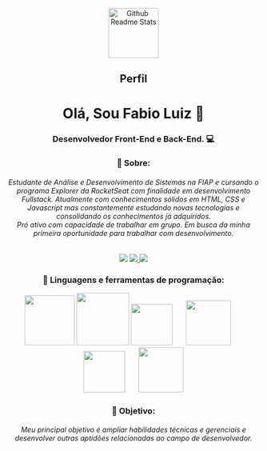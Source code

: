<p align="center">
 <img width="100px" src="https://res.cloudinary.com/anuraghazra/image/upload/v1594908242/logo_ccswme.svg" align="center" alt="Github Readme Stats" />
 <h2 align="center">Perfil</h2>
</p>

<h1 align="center"> Olá, Sou Fabio Luiz 👋</h1>

<h3 align="center"> Desenvolvedor Front-End e Back-End. 💻</h3>

<h3 align="center">
🔵 Sobre:
</h3>

<h6 align="center">
Estudante de Análise e Desenvolvimento de Sistemas na FIAP e cursando o programa Explorer da RocketSeat com finalidade em desenvolvimento Fullstack. Atualmente com conhecimentos sólidos em HTML, CSS e Javascript mas constantemente estudando novas tecnologias e consolidando os conhecimentos já adquiridos. <br>
 Pró ativo com capacidade de trabalhar em grupo. Em busca da minha primeira oportunidade para trabalhar com desenvolvimento.
</h6>



<div align="center">
  <a href="https://www.linkedin.com/in/fabioluizz/"><img src="https://camo.githubusercontent.com/b8a1ffcb4b0a201641870c9e5610f496c34ea8ec09af3522823e75eb4df26d9a/68747470733a2f2f696d672e736869656c64732e696f2f62616467652f2d4c696e6b6564496e2d3232323232323f7374796c653d666c61742d737175617265266c6f676f3d4c696e6b6564696e266c6f676f436f6c6f723d7768697465266c696e6b3d68747470733a2f2f7777772e6c696e6b6564696e2e636f6d2f696e2f7375646970746f67686f736839392f"/></a>
<a href="https://github.com/FabioLuizz"><img src="https://img.shields.io/badge/-Github-000?style=flat&logo=Github&logoColor=white"/>
</a><a href="mailto: fabioluis19341@gmail.com"><img src="https://img.shields.io/badge/-Gmail-c14438?style=flat&logo=Gmail&logoColor=white"/></a>
</div>

<h3 align="center">
 
🔵 Linguagens e ferramentas de programação:

 <a align="center" width="100%" href="html"><img height="100pt" src="https://www.w3.org/html/logo/downloads/HTML5_1Color_Black.svg"></a>
  <a align="center"  width="100%" href="html"><img height="105pt" src="https://cdn.freebiesupply.com/logos/thumbs/2x/css3-logo.png"></a>
  <a align="center"  width="100%" href="html"><img height="83pt" src="https://uploads-ssl.webflow.com/5ed9a8df075079c286304ad6/5edef4a6ce4c855a0417b6be_javascript-icon.png"></a>
  <a align="center"  width="100%" href="html"><img hspace="23" height="90pt" src="https://camo.githubusercontent.com/50cbd5e6f948e22e5566288939c79cf469253a6e6ff8660157adaea9eac49d14/68747470733a2f2f696d672e69636f6e73382e636f6d2f696f732d66696c6c65642f32782f73716c2e706e67"></a>
  <a align="center"  width="100%" href="html"><img hspace="12" height="83pt" src="https://cdn4.iconfinder.com/data/icons/scripting-and-programming-languages/512/660277-Python_logo-512.png"></a>
  <a align="center"  width="100%" href="html"><img hspace="12" height="90pt" src="https://iconsetc.com/icons-watermarks/flat-circle-white-on-black/raphael/raphael_node-js/raphael_node-js_flat-circle-white-on-black_512x512.png"></a>

</h3>

<h3 align="center">
🔵 Objetivo:
</h3>

<h6 align="center">Meu principal objetivo é ampliar habilidades técnicas e gerenciais e desenvolver outras aptidões relacionadas ao campo de desenvolvedor.</h6>


